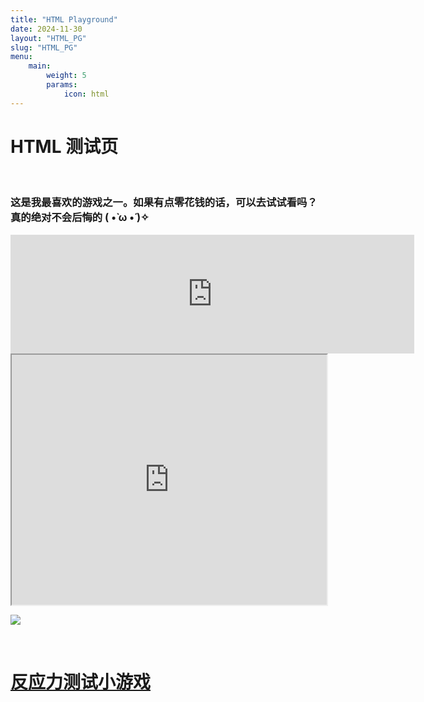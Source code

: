 ```yaml
---
title: "HTML Playground"
date: 2024-11-30
layout: "HTML_PG"
slug: "HTML_PG"
menu:
    main:
        weight: 5
        params: 
            icon: html
---
```


# HTML 测试页
<br>

### 这是我最喜欢的游戏之一。如果有点零花钱的话，可以去试试看吗？真的绝对不会后悔的 ( •̀ ω •́ )✧

<iframe src="https://store.steampowered.com/widget/753640/?t=%E6%AF%8B%E5%BA%B8%E7%BD%AE%E7%96%91%EF%BC%8C%E8%BF%99%E5%B0%B1%E6%98%AF%E6%97%B6%E9%97%B4%E4%B8%8E%E7%A9%BA%E9%97%B4%E7%9A%84%E7%BB%88%E6%9E%81%E6%B5%AA%E6%BC%AB%E5%93%B2%E5%AD%A6%E3%80%82%0A%E4%BA%8E%E4%B8%96%E7%95%8C%E4%B9%8B%E7%BB%88%E7%84%89%E4%B8%8E%E4%BC%8A%E5%A7%8B%EF%BC%8C%E5%92%8C%E5%A4%A7%E5%AE%B6%E4%B8%80%E8%B5%B7%E5%9B%B4%E5%9C%A8%E7%AF%9D%E7%81%AB%E6%97%81%EF%BC%8C%E5%86%8D%E7%83%A4%E4%B8%80%E9%A2%97%E6%A3%89%E8%8A%B1%E7%B3%96%E5%90%A7%E3%80%82" frameborder="0" width="646" height="190"></iframe>

<iframe src="https://www.bilibili.com" width="100%" height="400"></iframe>

<a href="https://osu.ppy.sh/u/C9QuaRtz"><img src="/card?user=C9QuaRtz&mode=std&animation=true" /></a>

<br>

# [反应力测试小游戏](./reaction-test.html)